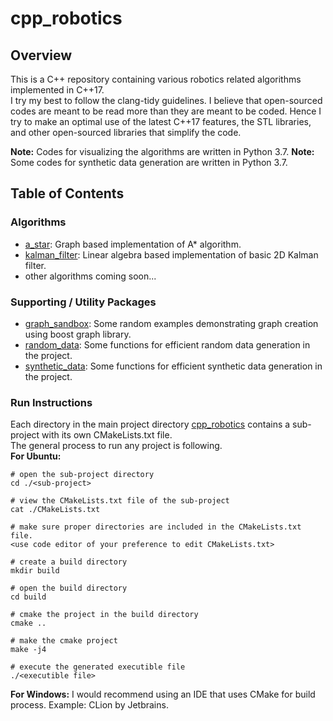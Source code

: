 # cpp_robotics

## Overview
This is a C++ repository containing various robotics related algorithms implemented in C++17.  
I try my best to follow the clang-tidy guidelines. I believe that open-sourced codes are meant to be read more than
they are meant to be coded. Hence I try to make an optimal use of the latest C++17 features, the STL libraries, 
and other open-sourced libraries that simplify the code.

**Note:** Codes for visualizing the algorithms are written in Python 3.7.
**Note:** Some codes for synthetic data generation are written in Python 3.7.

## Table of Contents
### Algorithms
- [a_star](./a-star): Graph based implementation of A* algorithm.
- [kalman_filter](./kalman_filter): Linear algebra based implementation of basic 2D Kalman filter.
- other algorithms coming soon...

### Supporting / Utility Packages
- [graph_sandbox](./graph_sandbox): Some random examples demonstrating graph creation using boost graph library.
- [random_data](./random_data): Some functions for efficient random data generation in the project.
- [synthetic_data](./synthetic_data): Some functions for efficient synthetic data generation in the project.

### Run Instructions
Each directory in the main project directory [cpp_robotics](./) contains a sub-project with its own CMakeLists.txt
file.  
The general process to run any project is following.  
**For Ubuntu:**  
```shell script
# open the sub-project directory
cd ./<sub-project>

# view the CMakeLists.txt file of the sub-project
cat ./CMakeLists.txt

# make sure proper directories are included in the CMakeLists.txt file.
<use code editor of your preference to edit CMakeLists.txt>

# create a build directory
mkdir build

# open the build directory
cd build

# cmake the project in the build directory
cmake .. 

# make the cmake project
make -j4

# execute the generated executible file
./<executible file>
```
**For Windows:** I would recommend using an IDE that uses CMake for build process. Example: CLion by Jetbrains.